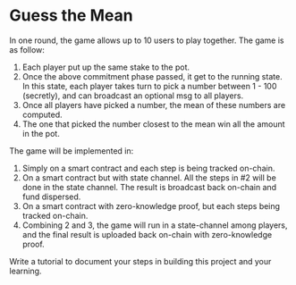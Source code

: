 # Guess the Mean

In one round, the game allows up to 10 users to play together. The game is as follow: 

1. Each player put up the same stake to the pot. 
2. Once the above commitment phase passed, it get to the running state. In this state, each player takes turn to pick a number between 1 - 100 (secretly), 
and can broadcast an optional msg to all players. 
3. Once all players have picked a number, the mean of these numbers are computed. 
4. The one that picked the number closest to the mean win all the amount in the pot.

The game will be implemented in:

1. Simply on a smart contract and each step is being tracked on-chain.
2. On a smart contract but with state channel. All the steps in #2 will be done in the state channel. The result is broadcast back on-chain and fund dispersed.
3. On a smart contract with zero-knowledge proof, but each steps being tracked on-chain.
4. Combining 2 and 3, the game will run in a state-channel among players, and the final result is uploaded back on-chain with zero-knowledge proof.

Write a tutorial to document your steps in building this project and your learning.
